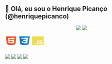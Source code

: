 ## 👋 Olá, eu sou o Henrique Picanço (@henriquepicanco)

<div align="center">
  <img height="180em" src="https://github-readme-stats.vercel.app/api?username=henriquepicanco&show_icons=true&theme=dracula&include_all_commits=true&count_private=true"/>
  <img height="180em" src="https://github-readme-stats.vercel.app/api/top-langs/?username=henriquepicanco&layout=compact&langs_count=7&theme=dracula"/>
</div>

<div style="display: inline_block"><br>
  <img align="center" alt="HTML5" height="30" width="40" src="https://raw.githubusercontent.com/devicons/devicon/master/icons/html5/html5-original.svg">
  <img align="center" alt="CSS3" height="30" width="40" src="https://raw.githubusercontent.com/devicons/devicon/master/icons/css3/css3-original.svg">
  <img align="center" alt="JavaScript" height="30" width="40" src="https://raw.githubusercontent.com/devicons/devicon/master/icons/javascript/javascript-plain.svg">
</div>

  ##

<div>
  <a href="https://twitter.com/henriquepicanco" target="_blank" rel="author"><img src="https://img.shields.io/badge/-Twitter-%231DA1F2?style=for-the-badge&logo=instagram&logoColor=white" target="_blank"></a>
  <a href="https://www.instagram.com/henriquepicanco97" target="_blank" rel="author"><img src="https://img.shields.io/badge/-Instagram-%23E1306C?style=for-the-badge&logo=instagram&logoColor=white" target="_blank"></a>
  <a href="https://www.linkedin.com/in/henriquepicanco/" target="_blank" rel="author"><img src="https://img.shields.io/badge/-LinkedIn-%230077B5?style=for-the-badge&logo=linkedin&logoColor=white" target="_blank"></a>
  <a href = "mailto:contato@henriquepicanco.com"><img src="https://img.shields.io/badge/Gmail-D14836?style=for-the-badge&logo=gmail&logoColor=white" target="_blank"></a>
</div>
